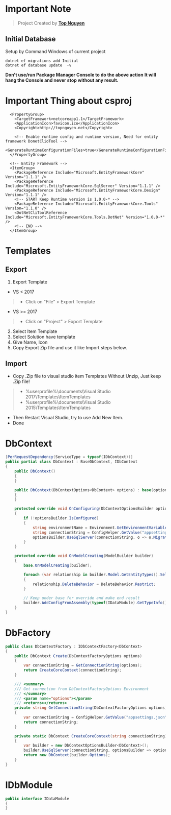 ﻿# Important Note
> Project Created by [**Top Nguyen**](http://topnguyen.net)

## Initial Database
Setup by Command Windows of current project 

```markup
dotnet ef migrations add Initial
dotnet ef database update  -v
```

**Don't use/run Package Manager Console to do the above action**
**It will hang the Console and never stop without any result.**

# Important Thing about csproj

```markup
  <PropertyGroup>
    <TargetFramework>netcoreapp1.1</TargetFramework>
    <ApplicationIcon>favicon.ico</ApplicationIcon>
    <Copyright>http://topnguyen.net</Copyright>
    
    <!-- Enable runtime config and runtime version, Need for entity framework DonetClioTool -->
    <GenerateRuntimeConfigurationFiles>true</GenerateRuntimeConfigurationFiles>
  </PropertyGroup>

  <!-- Entity Framework -->
  <ItemGroup>
    <PackageReference Include="Microsoft.EntityFrameworkCore" Version="1.1.1" />
    <PackageReference Include="Microsoft.EntityFrameworkCore.SqlServer" Version="1.1.1" />
    <PackageReference Include="Microsoft.EntityFrameworkCore.Design" Version="1.1.1" />
    <!-- START Keep Runtime version is 1.0.0-* -->
    <PackageReference Include="Microsoft.EntityFrameworkCore.Tools" Version="1.1.0" />
    <DotNetCliToolReference Include="Microsoft.EntityFrameworkCore.Tools.DotNet" Version="1.0.0-*" />
    <!-- END -->
  </ItemGroup>
```
# Templates

## Export
1. Export Template
- VS < 2017
> - Click on "File" > Export Template

- VS >= 2017
> - Click on "Project" > Export Template

2. Select Item Template
3. Select Solution have template
4. Give Name, Icon
5. Copy Export Zip file and use it like Import steps below.

## Import
- Copy .Zip file to visual studio item Templates Without Unzip, Just keep .Zip file!
> - %userprofile%\documents\Visual Studio 2017\Templates\ItemTemplates
> - %userprofile%\documents\Visual Studio 2015\Templates\ItemTemplates

- Then Restart Visual Studio, try to use Add New Item.
- Done

# DbContext

```csharp
[PerRequestDependency(ServiceType = typeof(IDbContext))]
public partial class DbContext : BaseDbContext, IDbContext
{
    public DbContext()
    {
    }

    public DbContext(DbContextOptions<DbContext> options) : base(options)
    {
    }

    protected override void OnConfiguring(DbContextOptionsBuilder optionsBuilder)
    {
        if (!optionsBuilder.IsConfigured)
        {
            string environmentName = Environment.GetEnvironmentVariable("ASPNETCORE_ENVIRONMENT");
            string connectionString = ConfigHelper.GetValue("appsettings.json", $"ConnectionStrings:{environmentName}");
            optionsBuilder.UseSqlServer(connectionString, o => o.MigrationsAssembly(typeof(IDataModule).GetTypeInfo().Assembly.GetName().Name));
        }
    }

    protected override void OnModelCreating(ModelBuilder builder)
    {
        base.OnModelCreating(builder);

        foreach (var relationship in builder.Model.GetEntityTypes().SelectMany(e => e.GetForeignKeys()))
        {
            relationship.DeleteBehavior = DeleteBehavior.Restrict;
        }

        // Keep under base for override and make end result
        builder.AddConfigFromAssembly(typeof(IDataModule).GetTypeInfo().Assembly);
    }
}
```

# DbFactory
```csharp
public class DbContextFactory : IDbContextFactory<DbContext>
{
    public DbContext Create(DbContextFactoryOptions options)
    {
        var connectionString = GetConnectionString(options);
        return CreateCoreContext(connectionString);
    }

    /// <summary>
    /// Get connection from DbContextFactoryOptions Environment
    /// </summary>
    /// <param name="options"></param>
    /// <returns></returns>
    private string GetConnectionString(DbContextFactoryOptions options)
    {
        var connectionString = ConfigHelper.GetValue("appsettings.json", $"ConnectionStrings:{options.EnvironmentName}");
        return connectionString;
    }

    private static DbContext CreateCoreContext(string connectionString)
    {
        var builder = new DbContextOptionsBuilder<DbContext>();
        builder.UseSqlServer(connectionString, optionsBuilder => optionsBuilder.MigrationsAssembly(typeof(IDataModule).GetTypeInfo().Assembly.GetName().Name));
        return new DbContext(builder.Options);
    }
}
```

# IDbModule
```csharp
public interface IDataModule
{
}
```